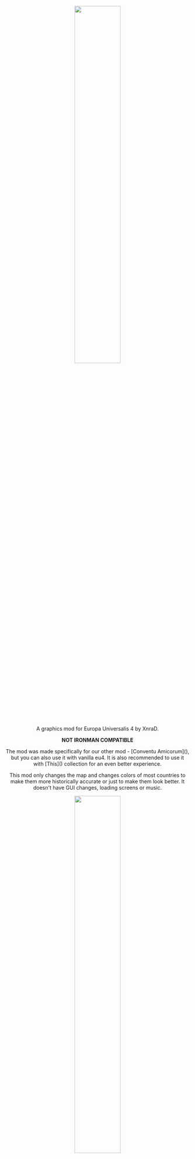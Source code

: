
<p align="center">
<img src="https://i.imgur.com/dLDGYGH.png" height=50% width=50%>
</p>
<p align="center">
A graphics mod for Europa Universalis 4 by XnraD.
<p align="center">
<b> NOT IRONMAN COMPATIBLE </b>
<p align="center">
The mod was made specifically for our other mod - [Conventu Amicorum](), but you can also use it with vanilla eu4. It is also recommended to use it with [This]() collection for an even better experience.
<p align="center">
This mod only changes the map and changes colors of most countries to make them more historically accurate or just to make them look better. It doesn't have GUI changes, loading screens or music.
<p align="center">
<img src="https://i.imgur.com/j7ZGCLW.png" height=50% width=50%>
<p align="center">
 All of the code (<i>excluding some countries colors</i>) is taken from other mods:
 <p align="center">
<a href="https://steamcommunity.com/sharedfiles/filedetails/?id=2755618730">3d map shading graphics mod</a>
 <p align="center">
<a href="https://steamcommunity.com/sharedfiles/filedetails/?id=2510079711">Homeland Colors</a>
 <p align="center">
<a href="https://steamcommunity.com/sharedfiles/filedetails/?id=2895913903">Road to 1836</a>
 <p align="center">
<a href="https://steamcommunity.com/sharedfiles/filedetails/?id=759972622">Dark Water</a>
 <p align="center">
<a href="https://steamcommunity.com/sharedfiles/filedetails/?id=2895913903">Road to 1836</a>

<p align="center">
<img src="https://i.imgur.com/w7TV91I.png" height=50% width=50%>
 <p align="center">
<a href="https://github.com/xnrado/grim-europa">Grim Europa</a>

 <p align="center">
<a href="https://github.com/xnrado/conventu-amicorum">Conventu Amicorum</a>

